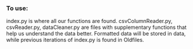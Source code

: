 ### To use:
index.py is where all our functions are found. csvColumnReader.py, csvReader.py, dataCleaner.py are files with supplementary functions that help us understand the data better. Formatted data will be stored in data, while previous iterations of index.py is found in Oldfiles.
